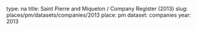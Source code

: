 type: na
title: Saint Pierre and Miquelon / Company Register (2013)
slug: places/pm/datasets/companies/2013
place: pm
dataset: companies
year: 2013
